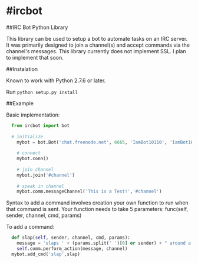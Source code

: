 #ircbot
======

##IRC Bot Python Library

This library can be used to setup a bot to automate tasks on an IRC server.  It was primarily designed to join a channel(s) and accept commands via the channel's messages.
This library currently does not implement SSL.  I plan to implement that soon. 

##Instalation

Known to work with Python 2.7.6 or later.

Run ``python setup.py install``

##Example

Basic implementation:
```python
  from ircbot import bot
  
  # initialize
	mybot = bot.Bot('chat.freenode.net', 6665, 'IamBot10110', 'IamBot10110', 'PASSWORD1234', 'Name', 'Host', 'chat.freenode.net')
	
	# connect
	mybot.conn()
	
	# join channel 
	mybot.join('#channel')
	
	# speak in channel
	mybot.comm.messageChannel('This is a Test!','#channel')
```

Syntax to add a command involves creation your own function to run when that command is sent.
Your function needs to take 5 parameters:  func(self, sender, channel, cmd, params)

To add a command:
```python
  def slap(self, sender, channel, cmd, params):
  	message = 'slaps ' + (params.split(' ')[0] or sender) + " around a bit with a large trout"
  	self.comm.perform_action(message, channel)
  mybot.add_cmd('slap',slap)	
```




